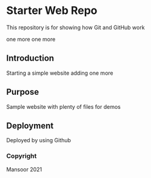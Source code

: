 # Starter Web Repo

This repository is for showing how Git and GitHub work

one more
one more
## Introduction 

Starting a simple website
adding one more

## Purpose

Sample website with plenty of files for demos

## Deployment

Deployed by using Github

### Copyright

Mansoor 2021 